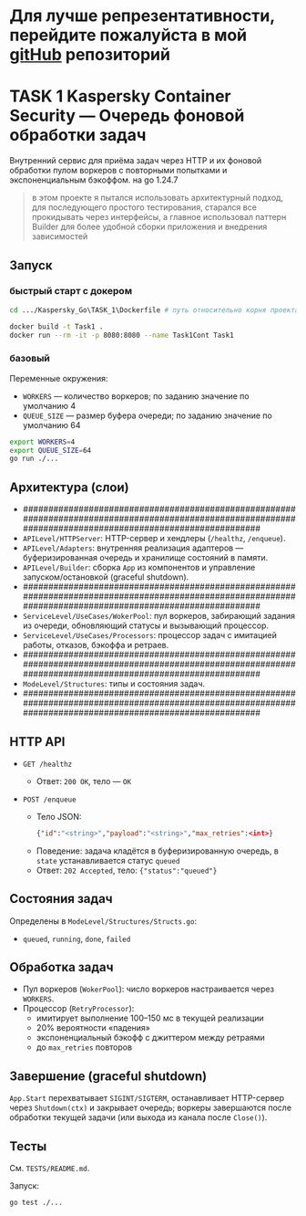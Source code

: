 # Для лучше репрезентативности, перейдите пожалуйста в мой [gitHub](https://github.com/Gandoler/Kaspersky_Go) репозиторий
# TASK 1 Kaspersky Container Security — Очередь фоновой обработки задач

Внутренний сервис для приёма задач через HTTP и их фоновой обработки пулом воркеров с повторными попытками и экспоненциальным бэкоффом. на go 1.24.7

> в этом проекте я пытался использовать архитектурный подход, для последующего простого тестирования, старался все прокидывать через интерфейсы, а главное использовал паттерн Builder для более удобной сборки приложения и внедрения зависимостей

## Запуск

### быстрый старт с докером

```bash
cd .../Kaspersky_Go\TASK_1\Dockerfile # путь относительно корня проекта

docker build -t Task1 .
docker run --rm -it -p 8080:8080 --name Task1Cont Task1

```


### базовый

Переменные окружения:
- `WORKERS` — количество воркеров; по заданию значение по умолчанию 4
- `QUEUE_SIZE` — размер буфера очереди; по заданию значение по умолчанию 64

```bash
export WORKERS=4
export QUEUE_SIZE=64
go run ./...
```


## Архитектура (слои)
- ###########################################################################################################################################################
- `APILevel/HTTPServer`: HTTP-сервер и хендлеры (`/healthz`, `/enqueue`).
- `APILevel/Adapters`: внутренняя реализация адаптеров — буферизированная очередь и хранилище состояний в памяти.
- `APILevel/Builder`: сборка `App` из компонентов и управление запуском/остановкой (graceful shutdown).
- ###########################################################################################################################################################
- `ServiceLevel/UseCases/WokerPool`: пул воркеров, забирающий задания из очереди, обновляющий статусы и вызывающий процессор.
- `ServiceLevel/UseCases/Processors`: процессор задач с имитацией работы, отказов, бэкоффа и ретраев.
- ###########################################################################################################################################################
- `ModeLevel/Structures`: типы и состояния задач.
- ###########################################################################################################################################################



## HTTP API

- `GET /healthz`
  - Ответ: `200 OK`, тело — `OK`

- `POST /enqueue`
  - Тело JSON:
    ```json
    {"id":"<string>","payload":"<string>","max_retries":<int>}
    ```
  - Поведение: задача кладётся в буферизированную очередь, в `state` устанавливается статус `queued`
  - Ответ: `202 Accepted`, тело: `{"status":"queued"}`

## Состояния задач

Определены в `ModeLevel/Structures/Structs.go`:
- `queued`, `running`, `done`, `failed`

## Обработка задач

- Пул воркеров (`WokerPool`): число воркеров настраивается через `WORKERS`.
- Процессор (`RetryProcessor`):
  - имитирует выполнение 100–150 мс в текущей реализации
  - 20% вероятности «падения»
  - экспоненциальный бэкофф c джиттером между ретраями
  - до `max_retries` повторов

## Завершение (graceful shutdown)

`App.Start` перехватывает `SIGINT/SIGTERM`, останавливает HTTP-сервер через `Shutdown(ctx)` и закрывает очередь; воркеры завершаются после обработки текущей задачи (или выхода из канала после `Close()`).

## Тесты

См. `TESTS/README.md`.

Запуск:
```bash
go test ./...
```
